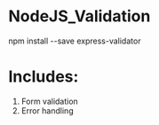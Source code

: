 # NodeJS_Validation

npm install --save express-validator


# Includes:

1. Form validation
2. Error handling
